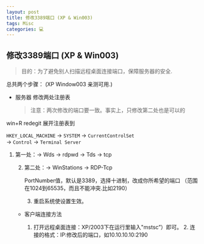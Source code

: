 ```yaml
---
layout: post
title: 修改3389端口 (XP & Win003)  
tags: Misc
categories: 💻
---
```


## 修改3389端口 (XP & Win003)
> 目的：为了避免别人扫描远程桌面连接端口，保障服务器的安全.  


总共两个步骤： (XP Window003 亲测可用.)
- 服务器 修改两处注册表 
	> 注意：两次修改的端口要一致。事实上，只修改第二处也是可以的

win+R redegit
展开注册表到

`HKEY_LOCAL_MACHINE` → `SYSTEM` → `CurrentControlSet`  
→ `Control` → `Terminal Server` 
1. 第一处：→ Wds → rdpwd → Tds → tcp

	2. 第二处：→ WinStations → RDP-Tcp

		PortNumber值，默认是3389，选择十进制，改成你所希望的端口
		（范围在1024到65535，而且不能冲突.比如2190）

		3. 重启系统使设置生效。


	- 客户端连接方法

		1. 打开远程桌面连接：XP/2003下在运行里输入"mstsc”）即可。
			2. 连接的格式：IP:修改后的端口，如10.10.10.10:2190

































